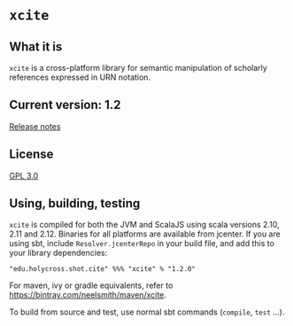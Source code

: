 # `xcite`

## What it is

`xcite` is a cross-platform library for semantic manipulation of scholarly references expressed in URN notation.

## Current version: 1.2

[Release notes](releases.md)


## License

[GPL 3.0](http://www.opensource.org/licenses/gpl-3.0.html)

## Using, building, testing

`xcite` is compiled for both the JVM and ScalaJS using scala versions 2.10, 2.11 and 2.12.  Binaries for all platforms are available from jcenter.  If you are using sbt, include `Resolver.jcenterRepo` in your build file, and add this to your library dependencies:


    "edu.holycross.shot.cite" %%% "xcite" % "1.2.0"

For maven, ivy or gradle equivalents, refer to <https://bintray.com/neelsmith/maven/xcite>.

To build from source and test, use normal sbt commands (`compile`, `test` ...).
